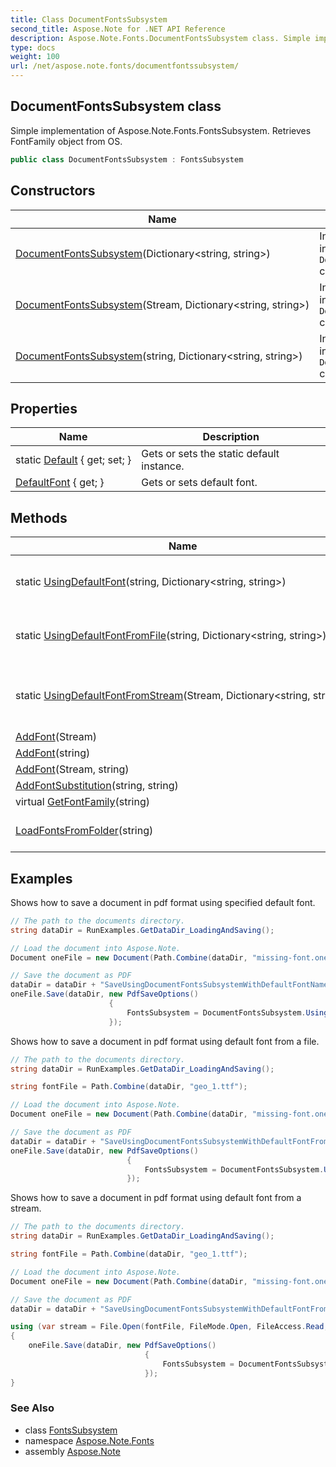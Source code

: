 ```yaml
---
title: Class DocumentFontsSubsystem
second_title: Aspose.Note for .NET API Reference
description: Aspose.Note.Fonts.DocumentFontsSubsystem class. Simple implementation of Aspose.Note.Fonts.FontsSubsystem. Retrieves FontFamily object from OS
type: docs
weight: 100
url: /net/aspose.note.fonts/documentfontssubsystem/
---
```

## DocumentFontsSubsystem class

Simple implementation of Aspose.Note.Fonts.FontsSubsystem. Retrieves FontFamily object from OS.

```csharp
public class DocumentFontsSubsystem : FontsSubsystem
```

## Constructors

| Name | Description |
| --- | --- |
| [DocumentFontsSubsystem](documentfontssubsystem/#constructor)(Dictionary&lt;string, string&gt;) | Initializes a new instance of the `DocumentFontsSubsystem` class. |
| [DocumentFontsSubsystem](documentfontssubsystem/#constructor_1)(Stream, Dictionary&lt;string, string&gt;) | Initializes a new instance of the `DocumentFontsSubsystem` class. |
| [DocumentFontsSubsystem](documentfontssubsystem/#constructor_2)(string, Dictionary&lt;string, string&gt;) | Initializes a new instance of the `DocumentFontsSubsystem` class. |

## Properties

| Name | Description |
| --- | --- |
| static [Default](../../aspose.note.fonts/documentfontssubsystem/default/) { get; set; } | Gets or sets the static default instance. |
| [DefaultFont](../../aspose.note.fonts/fontssubsystem/defaultfont/) { get; } | Gets or sets default font. |

## Methods

| Name | Description |
| --- | --- |
| static [UsingDefaultFont](../../aspose.note.fonts/documentfontssubsystem/usingdefaultfont/)(string, Dictionary&lt;string, string&gt;) | Create new DocumentFontsSubsystem instance using specified default font name. |
| static [UsingDefaultFontFromFile](../../aspose.note.fonts/documentfontssubsystem/usingdefaultfontfromfile/)(string, Dictionary&lt;string, string&gt;) | Create new DocumentFontsSubsystem instance using a font from specified file as default. |
| static [UsingDefaultFontFromStream](../../aspose.note.fonts/documentfontssubsystem/usingdefaultfontfromstream/)(Stream, Dictionary&lt;string, string&gt;) | Create new DocumentFontsSubsystem instance using a font from specified stream as default. |
| [AddFont](../../aspose.note.fonts/fontssubsystem/addfont/)(Stream) | Add the font. |
| [AddFont](../../aspose.note.fonts/fontssubsystem/addfont/)(string) | Add the font. |
| [AddFont](../../aspose.note.fonts/fontssubsystem/addfont/)(Stream, string) | Add the font. |
| [AddFontSubstitution](../../aspose.note.fonts/fontssubsystem/addfontsubstitution/)(string, string) | Adds font substitution. |
| virtual [GetFontFamily](../../aspose.note.fonts/fontssubsystem/getfontfamily/)(string) | Gets font family. |
| [LoadFontsFromFolder](../../aspose.note.fonts/fontssubsystem/loadfontsfromfolder/)(string) | Loads all TrueType fonts from specified folder to internal collection. |

## Examples

Shows how to save a document in pdf format using specified default font.

```csharp
// The path to the documents directory.
string dataDir = RunExamples.GetDataDir_LoadingAndSaving();

// Load the document into Aspose.Note.
Document oneFile = new Document(Path.Combine(dataDir, "missing-font.one"));

// Save the document as PDF
dataDir = dataDir + "SaveUsingDocumentFontsSubsystemWithDefaultFontName_out.pdf";
oneFile.Save(dataDir, new PdfSaveOptions() 
                      {
                          FontsSubsystem = DocumentFontsSubsystem.UsingDefaultFont("Times New Roman")
                      });
```

Shows how to save a document in pdf format using default font from a file.

```csharp
// The path to the documents directory.
string dataDir = RunExamples.GetDataDir_LoadingAndSaving();

string fontFile = Path.Combine(dataDir, "geo_1.ttf");

// Load the document into Aspose.Note.
Document oneFile = new Document(Path.Combine(dataDir, "missing-font.one"));

// Save the document as PDF
dataDir = dataDir + "SaveUsingDocumentFontsSubsystemWithDefaultFontFromFile_out.pdf";
oneFile.Save(dataDir, new PdfSaveOptions()
                          {
                              FontsSubsystem = DocumentFontsSubsystem.UsingDefaultFontFromFile(fontFile)
                          });
```

Shows how to save a document in pdf format using default font from a stream.

```csharp
// The path to the documents directory.
string dataDir = RunExamples.GetDataDir_LoadingAndSaving();

string fontFile = Path.Combine(dataDir, "geo_1.ttf");

// Load the document into Aspose.Note.
Document oneFile = new Document(Path.Combine(dataDir, "missing-font.one"));

// Save the document as PDF
dataDir = dataDir + "SaveUsingDocumentFontsSubsystemWithDefaultFontFromStream_out.pdf";

using (var stream = File.Open(fontFile, FileMode.Open, FileAccess.Read, FileShare.Read))
{
    oneFile.Save(dataDir, new PdfSaveOptions()
                              {
                                  FontsSubsystem = DocumentFontsSubsystem.UsingDefaultFontFromStream(stream)
                              });
}
```

### See Also

* class [FontsSubsystem](../fontssubsystem/)
* namespace [Aspose.Note.Fonts](../../aspose.note.fonts/)
* assembly [Aspose.Note](../../)


